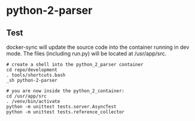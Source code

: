 # python-2-parser

## Test
docker-sync will update the source code into the container running in dev mode.
The files (including run.py) will be located at /usr/app/src.
```shell
# create a shell into the python_2_parser container
cd repo/development
. tools/shortcuts.bash
_sh python-2-parser

# you are now inside the python_2_container:
cd /usr/app/src
. /venv/bin/activate
python -m unittest tests.server.AsyncTest
python -m unittest tests.reference_collector
```
